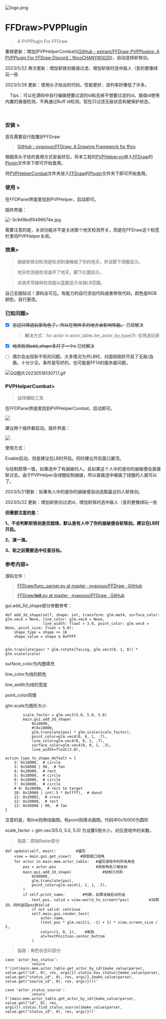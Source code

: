 ![logo.png](https://raw.githubusercontent.com/extrant/IMGSave/main/2023/05/18-15-54-09-logo.png)

# FFDraw>PVPPlugin

> A PVPPlugin For FFDraw 

重磅更新：增加[PVPHelperCombat]([GitHub - extrant/FFDraw-PVPPlugins: A PVPPlugin For FFDraw Discord：NicoCHANY#0020](https://github.com/extrant/FFDraw-PVPPlugins#PVPHelperCombat))，自动选择斩铁剑。

2023/5/22 再次更新：增加斩铁剑盾值过滤，增加斩铁时选中敌人（变的更像绿玩一些

2023/5/28 更新：使用头子给出的代码，性能更好，误判率好像低了许多。

    Tips：可以在源码中自行编辑想要过滤的id和去掉不想要过滤的id，盾值id使用内置的盾值检测，不再通过Buff id检测。现在只过滤无敌状态和被保护状态。

 

### 安装 >

首先需要自行配置好FFDraw

> [GitHub - nyaoouo/FFDraw: A Drawing Framework for ffxiv](https://github.com/nyaoouo/FFDraw)

根据具头子给的食用方式安装好后，将本工程的<u>PVPHelper.py</u>放入<u>FFDraw</u>的<u>Plugin</u>文件夹下即可开始食用。

将<u>PVPHelperCombat</u>文件夹放入<u>FFDraw</u>的<u>Plugin</u>文件夹下即可开始食用。

### 使用 >

在FFDPanel界面里找到PVPHelper，启动即可。

插件界面：

![-3c949bdf6496674e.jpg](https://raw.githubusercontent.com/extrant/IMGSave/main/2023/05/18-13-08-17--3c949bdf6496674e.jpg)

需要注意的是，关闭功能并不是关闭那个地天检测开关，而是在FFDraw这个标签栏里将PVPHelper关闭。

### 效果>

> 崩破斩铁剑检测是检测到谁触碰了你的地天，并且脚下绿圈显示。

> 地天检测是检测谁开了地天，脚下红圈显示。

> 龙骑天穹破碎检测是以蓝圈显示龙骑LB范围。

自己去狼狱试！源码全可见。有能力的自行添加代码或者修改代码，颜色是RGB颜色，自行更改。

### 已知问题>

- [x] ~~忘记只筛选玩家角色了，所以在物件多的地方会影响性能。~~  已经解决
  
  > 解决方式：for actor in actor_table.iter_actor_by_type(1):   仅筛选玩家

- [x] ~~地天检测add_shape多打了一个s~~ 已经解决

- [ ] 偶尔会出现斩不死的问题。大多情况为开LB时，对面刚刚好开启了无敌/血盾。十分少见，条件是写好的，也可能是FF14的服务器问题。

![QQ图片20230518130717.gif](https://raw.githubusercontent.com/extrant/IMGSave/main/2023/05/18-13-24-07-QQ%E5%9B%BE%E7%89%8720230518130717.gif)

### PVPHelperCombat>

> 战场辅助工具

在FFDPanel界面里找到PVPHelperCombat，启动即可。

![](https://raw.githubusercontent.com/extrant/IMGSave/main/2023/05/20-22-21-16-2023-05-20-22-21-02-QQ%E6%88%AA%E5%9B%BE20230520221959.jpg)

建议两个插件都启动。插件界面：

![](https://raw.githubusercontent.com/extrant/IMGSave/main/2023/05/20-22-21-57-2023-05-20-22-21-53-QQ%E6%88%AA%E5%9B%BE20230520222023.jpg)

使用方式：

Enable启动，但是建议在LB时开启。同时建议开启窗口置顶。

与绘制原理一致，如果选中了有崩破的人。且如果这个人中的是你的崩破便会直接斩过去。由于PVPHelper会绿圈绘制崩破，所以直接选中被画了绿圈的人就可以了。

2023/5/21更新：如果有人中的是你的崩破便自动选取最近的人斩铁剑。

2023/5/22 更新：增加斩铁剑过滤id，增加斩铁时选中敌人（变的更像绿玩一些

**但需要注意的是：**

**1、不会判断斩铁剑是否就绪，默认是有人中了你的崩破便会斩铁剑。建议在LB时开启。**

**2、演一演。**

**3、斩之前需要选中任意目标。**

### 参考内容>

源码文件：

> [FFDraw/func_parser.py at master · nyaoouo/FFDraw · GitHub](https://github.com/nyaoouo/FFDraw/blob/master/ff_draw/func_parser.py)
> 
> [FFDraw/__init__.py at master · nyaoouo/FFDraw · GitHub](https://github.com/nyaoouo/FFDraw/blob/master/ff_draw/gui/__init__.py)

gui.add_3d_shape部分参数参考：

    def add_3d_shape(self, shape: int, transform: glm.mat4, surface_color: glm.vec4 = None, line_color: glm.vec4 = None,
                     line_width: float = 3.0, point_color: glm.vec4 = None, point_size: float = 5.0):
        shape_type = shape >> 16
        shape_value = shape & 0xFFFF
    
    
    glm.translate(pos) * glm.rotate(facing, glm.vec3(0, 1, 0)) * glm.scale(scale)

surface_color为内圈填充

line_color为线的颜色

line_width为线的宽度

point_color同理

glm.scale为图形大小

            scale_factor = glm.vec3(5.0, 5.0, 5.0)
            main.gui.add_3d_shape(
                0x10000,
                #(0x10000,
                glm.translate(pos) * glm.scale(scale_factor),
                point_color=glm.vec4(0, 0, 1, .7),
                line_color=glm.vec4(0, 0, 1, .7),
                surface_color=glm.vec4(0, 0, 1, .3),
                line_width=float(3.0),
    
    action_type_to_shape_default = {
        2: 0x10000,  # circle
        3: 0x50000 | 90,  # fan
        4: 0x20000,  # rect
        5: 0x10000,  # circle
        6: 0x10000,  # circle
        7: 0x10000,  # circle
        # 8: 0x20000,  # rect to target
        10: 0x10000 | int(.5 * 0xffff),  # donut
        11: 0x20002,  # cross
        12: 0x20000,  # rect
        13: 0x50000 | 90,  # fan
    }

注意的是，有line则用线画图。有point则用点画图。代码中0x10000为圆形

scale_factor = glm.vec3(5.0, 5.0, 5.0) 为设置5倍大小，对应游戏中的米数。

> 指路：原始Radar部分

    def update(self, main):         #遍历
        view = main.gui.get_view()    #获取窗口视角
        for actor in main.mem.actor_table:   #遍历游戏中的所有角色
            pos = actor.pos                  #获取角色三轴坐标
            main.gui.add_3d_shape(              #绘制几何形
                0x90000,
                glm.translate(pos),
                point_color=glm.vec4(1, 1, 1, .7),
            )
            if self.print_name:        #判断，如果说被启动的话
                text_pos, valid = view.world_to_screen(*pos)         #3D转2D，同时返回pos到Valid
                if not valid: continue
                self.main.gui.render_text(
                    actor.name,
                    (text_pos * glm.vec2(1, -1) + 1) * view.screen_size / 2,
                    color=(1, 0, 1),    #紫色
                    at=TextPosition.center_bottom
                )

> 指路：角色状态ID部分

```
case 'actor_has_status':
            return f'(int(main.mem.actor_table.get_actor_by_id({make_value(parser, value.get("id", 0), res, args)}).status.has_status({make_value(parser, value.get("status_id", 0), res, args)},{make_value(parser, value.get("source_id", 0), res, args)})))'

case 'actor_status_source':
            return f'(main.mem.actor_table.get_actor_by_id({make_value(parser, value.get("id", 0), res, args)}).status.find_status_source({make_value(parser, value.get("status_id", 0), res, args)}))'
```
